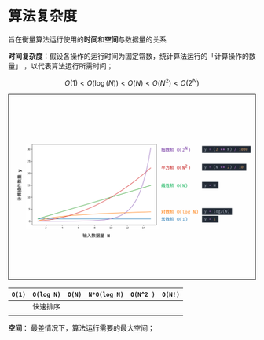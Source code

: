 # 算法复杂度

旨在衡量算法运行使用的**时间**和**空间**与数据量的关系

**时间复杂度**：假设各操作的运行时间为固定常数，统计算法运行的「计算操作的数量」 ，以代表算法运行所需时间；

$$
O(1)<O(\log(N))<O(N)<O(N^2)<O(2^N)
$$

![算法复杂度对比](https://raw.githubusercontent.com/lei-wei/pic_bed/main/2021/12/03-10-39-45-sffzddb.png)

| `O(1)` | `O(log N)` | `O(N)` | `N*O(log N)` | `O(N^2 )` | `O(N!)` |
| ------ | ---------- | ------ | ------------ | --------- | ------- |
|        | 快速排序       |        |              |           |         |
|        |            |        |              |           |         |

**空间**： 最差情况下，算法运行需要的最大空间；

